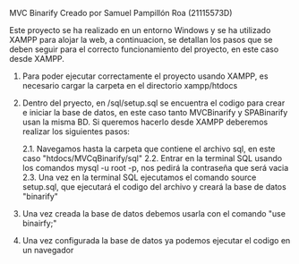 MVC Binarify
Creado por Samuel Pampillón Roa (21115573D)

Este proyecto se ha realizado en un entorno Windows y se ha utilizado XAMPP para alojar la web, a continuacion, se detallan los pasos 
que se deben seguir para el correcto funcionamiento del proyecto, en este caso desde XAMPP.

1. Para poder ejecutar correctamente el proyecto usando XAMPP, es necesario cargar la carpeta en el directorio xampp/htdocs
2. Dentro del pryecto, en /sql/setup.sql se encuentra el codigo para crear e iniciar la base de datos, en este caso tanto MVCBinarify y SPABinarify usan la misma BD. Si queremos hacerlo desde XAMPP deberemos realizar los siguientes pasos:

	2.1. Navegamos hasta la carpeta que contiene el archivo sql, en este caso "htdocs/MVCqBinarify/sql"
	2.2. Entrar en la terminal SQL usando los comandos mysql -u root -p, nos pedirá la contraseña que será vacia
	2.3. Una vez en la terminal SQL ejecutamos el comando source setup.sql, que ejecutará el codigo del archivo y creará la base de datos "binarify"
	
3. Una vez creada la base de datos debemos usarla con el comando "use binairfy;"

4. Una vez configurada la base de datos ya podemos ejecutar el codigo en un navegador
